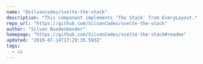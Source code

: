 ```yaml
---
name: "@silvancodes/svelte-the-stack"
description: "This component implements 'The Stack' from EveryLayout."
repo_url: "https://github.com/SilvanCodes/svelte-the-stack"
author: "Silvan Buedenbender"
homepage: "https://github.com/SilvanCodes/svelte-the-stack#readme"
updated: "2019-07-14T17:29:35.593Z"
tags: 
  - ui
---
```

